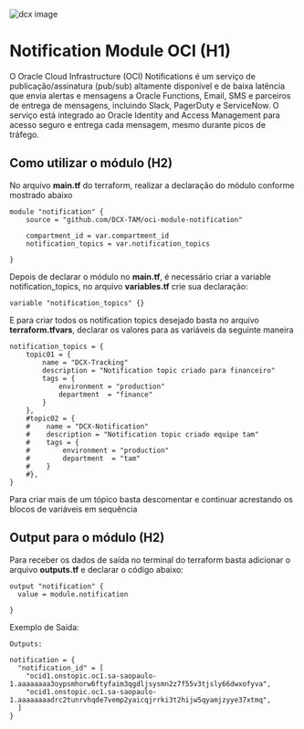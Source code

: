 ![dcx image](https://grtalm7kfakz.objectstorage.sa-saopaulo-1.oci.customer-oci.com/p/rz1PrUSjAzDArWNXmXXKpKp8DnqtRql8NbISuaJtMo0rDk3dsA4FKX_xKX5msBlO/n/grtalm7kfakz/b/gustavodo2011/o/dcxdatacentrics.jpg)

# Notification Module OCI (H1)

O Oracle Cloud Infrastructure (OCI) Notifications é um serviço de publicação/assinatura (pub/sub) altamente disponível e de baixa latência que envia alertas e mensagens a Oracle Functions, Email, SMS e parceiros de entrega de mensagens, incluindo Slack, PagerDuty e ServiceNow. O serviço está integrado ao Oracle Identity and Access Management para acesso seguro e entrega cada mensagem, mesmo durante picos de tráfego.

## Como utilizar o módulo (H2)

No arquivo **main.tf** do terraform, realizar a declaração do módulo conforme mostrado abaixo

```hcl
module "notification" {
    source = "github.com/DCX-TAM/oci-module-notification"

    compartment_id = var.compartment_id
    notification_topics = var.notification_topics
    
}
```

Depois de declarar o módulo no **main.tf**, é necessário criar a variable notification_topics, no arquivo **variables.tf** crie sua declaração:
```hcl
variable "notification_topics" {}
```
E para criar todos os notification topics desejado basta no arquivo **terraform.tfvars**, declarar os valores para as variáveis da seguinte maneira

```hcl
notification_topics = {
    topic01 = {
        name = "DCX-Tracking"
        description = "Notification topic criado para financeiro"
        tags = {
            environment = "production"
            department  = "finance"
        } 
    },
    #topic02 = {
    #    name = "DCX-Notification"
    #    description = "Notification topic criado equipe tam"
    #    tags = {
    #        environment = "production"
    #        department  = "tam"
    #    } 
    #},
}
```

Para criar mais de um tópico basta descomentar e continuar acrestando os blocos de variáveis em sequência

## Output para o módulo (H2)

Para receber os dados de saída no terminal do terraform basta adicionar o arquivo **outputs.tf** e declarar o código abaixo:

```hcl
output "notification" {
  value = module.notification

}
```
Exemplo de Saída:
```hcl
Outputs:

notification = {
  "notification_id" = [
    "ocid1.onstopic.oc1.sa-saopaulo-1.aaaaaaaa3oypsmhorw6ftyfaim3qgdljsysmn2z7f55v3tjsly66dwxofyva",
    "ocid1.onstopic.oc1.sa-saopaulo-1.aaaaaaaadrc2tunrvhqde7vemp2yaicqjrrki3t2hijw5qyamjzyye37xtmq",
  ]
}
```

